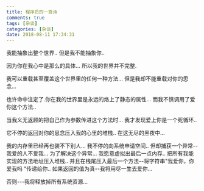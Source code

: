 ```yaml
---
title: 程序员的一首诗
comments: true
tags: [杂谈]
categories: [杂谈]
date: 2018-08-11 17:34:31
---
```

我能抽象出整个世界..
但是我不能抽象你..

因为你在我心中是那么的具体...
所以我的世界并不完整.

我可以重载甚至覆盖这个世界里的任何一种方法...
但是我却不能重载对你的思念...

也许命中注定了.你在我的世界里是永远的烙上了静态的属性...
而我不慎调用了爱你这个方法..

当我义无返顾的把自己作为参数传进这个方法时...
我才发现爱上你是一个死循环..

它不停的返回对你的思念压入我的心里的堆栈..
在这无尽的黑夜中...

我的内存里已经再也装不下别人...
我不停的向系统申请空间..
但却捕获一个异常--我爱的人不爱我...
为了解决这个异常...
我愿意虚拟出最后一点内存..
把所有我能实现的方法地址压入堆栈..
并且在栈尾压入最后一个方法--将字符串"我爱你，你爱我吗 "传递给你..
如果返回的值为真--我将用尽一生去爱你...

否则---我将释放掉所有系统资源...
